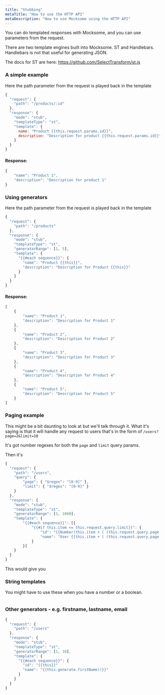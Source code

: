 ```yaml
---
title: "Stubbing"
metaTitle: "How to use the HTTP API"
metaDescription: "How to use Mocksome using the HTTP API"
---
```


You can do templated responses with Mocksome, and you can use parameters from the request.

There are two template engines built into Mocksome. ST and Handlebars. Handlebars is not that useful for generating JSON.

The docs for ST are here: https://github.com/SelectTransform/st.js

### A simple example

Here the path parameter from the request is played back in the template

```javascript
{
  "request": {
    "path": "/products/:id"
  },
  "response": {
    "mode": "stub",
    "templateType": "st",
    "template": {
      name: "Product {{this.request.params.id}}",
      description: "Description for product {{this.request.params.id}}"
    }
  }
}
```

#### Response:

```javascript
{
    "name": "Product 1",
    "description": "Description for product 1"
}
```

### Using generators

Here the path parameter from the request is played back in the template

```javascript
{
  "request": {
    "path": "/products"
  },
  "response": {
    "mode": "stub",
    "templateType": "st",
    "generatorRange": [1, 5],
    "template": {
      "{{#each sequence}}": {
        "name": "Product {{this}}",
        "description": "Description for Product {{this}}"
      }
    }
  }
}
```

#### Response:

```javascript
[
    {
        "name": "Product 1",
        "description": "Description for Product 1"
    },
    {
        "name": "Product 2",
        "description": "Description for Product 2"
    },
    {
        "name": "Product 3",
        "description": "Description for Product 3"
    },
    {
        "name": "Product 4",
        "description": "Description for Product 4"
    },
    {
        "name": "Product 5",
        "description": "Description for Product 5"
    }
]
```

### Paging example

This might be a bit daunting to look at but we'll talk through it. What it's saying is that it will handle any request to users that's in the form of
`/users?page=2&limit=10`

It's got number regexes for both the `page` and `limit` query params.

Then it's 

```javascript
{
  "request": {
    "path": "/users",
    "query": {
    	"page": { "$regex": "[0-9]" },
    	"limit": { "$regex": "[0-9]" }
    }
  },
  "response": {
    "mode": "stub",
    "templateType": "st",
    "generatorRange": [1, 1000],
    "template": {
      	"{{#each sequence}}": [{
	      	"{{#if this.item <= this.request.query.limit}}": {
	      		"id": "{{Number(this.item + ( (this.request.query.page - 1) * this.request.query.limit))}}",
	        	"name": "User {{this.item + ( (this.request.query.page - 1) * this.request.query.limit)}}"
	      	}
      	}]
    }
  }
}
```

This would give you



### String templates

You might have to use these when you have a number or a boolean.

```javascript


```

### Other generators - e.g. firstname, lastname, email

```javascript
{
  "request": {
    "path": "/users"
  },
  "response": {
    "mode": "stub",
    "templateType": "st",
    "generatorRange": [1, 10],
    "template": {
      "{{#each sequence}}": {
      	"id": "{{this}}"
        "name": "{{this.generate.firstName()}}"
      }
    }
  }
}
```